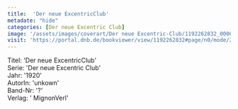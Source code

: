 ```yaml
---
title:  'Der neue ExcentricClub'
metadate: "hide"
categories: [Der neue Excentric Club]
image: '/assets/images/coverart/Der neue Excentric-Club/1192262832_00000010.jpg'
visit: 'https://portal.dnb.de/bookviewer/view/1192262832#page/n0/mode/2up'
---
```

Titel: 'Der neue ExcentricClub' <br>
Serie: 'Der neue Excentric Club' <br>
Jahr: '1920' <br>
AutorIn: 'unkown' <br>
Band-Nr: '?' <br>
Verlag: ' MignonVerl'